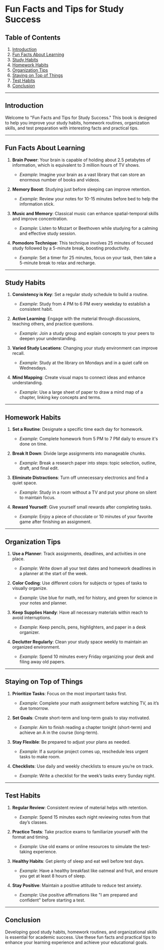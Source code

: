 # Fun Facts and Tips for Study Success

## Table of Contents
1. [Introduction](#introduction)
2. [Fun Facts About Learning](#fun-facts-about-learning)
3. [Study Habits](#study-habits)
4. [Homework Habits](#homework-habits)
5. [Organization Tips](#organization-tips)
6. [Staying on Top of Things](#staying-on-top-of-things)
7. [Test Habits](#test-habits)
8. [Conclusion](#conclusion)

---

## Introduction
Welcome to "Fun Facts and Tips for Study Success." This book is designed to help you improve your study habits, homework routines, organization skills, and test preparation with interesting facts and practical tips.

---

## Fun Facts About Learning
1. **Brain Power**: Your brain is capable of holding about 2.5 petabytes of information, which is equivalent to 3 million hours of TV shows.
   - *Example*: Imagine your brain as a vast library that can store an enormous number of books and videos.

2. **Memory Boost**: Studying just before sleeping can improve retention.
   - *Example*: Review your notes for 10-15 minutes before bed to help the information stick.

3. **Music and Memory**: Classical music can enhance spatial-temporal skills and improve concentration.
   - *Example*: Listen to Mozart or Beethoven while studying for a calming and effective study session.

4. **Pomodoro Technique**: This technique involves 25 minutes of focused study followed by a 5-minute break, boosting productivity.
   - *Example*: Set a timer for 25 minutes, focus on your task, then take a 5-minute break to relax and recharge.

---

## Study Habits
1. **Consistency is Key**: Set a regular study schedule to build a routine.
   - *Example*: Study from 4 PM to 6 PM every weekday to establish a consistent habit.

2. **Active Learning**: Engage with the material through discussions, teaching others, and practice questions.
   - *Example*: Join a study group and explain concepts to your peers to deepen your understanding.

3. **Varied Study Locations**: Changing your study environment can improve recall.
   - *Example*: Study at the library on Mondays and in a quiet café on Wednesdays.

4. **Mind Mapping**: Create visual maps to connect ideas and enhance understanding.
   - *Example*: Use a large sheet of paper to draw a mind map of a chapter, linking key concepts and terms.

---

## Homework Habits
1. **Set a Routine**: Designate a specific time each day for homework.
   - *Example*: Complete homework from 5 PM to 7 PM daily to ensure it's done on time.

2. **Break It Down**: Divide large assignments into manageable chunks.
   - *Example*: Break a research paper into steps: topic selection, outline, draft, and final edit.

3. **Eliminate Distractions**: Turn off unnecessary electronics and find a quiet space.
   - *Example*: Study in a room without a TV and put your phone on silent to maintain focus.

4. **Reward Yourself**: Give yourself small rewards after completing tasks.
   - *Example*: Enjoy a piece of chocolate or 10 minutes of your favorite game after finishing an assignment.

---

## Organization Tips
1. **Use a Planner**: Track assignments, deadlines, and activities in one place.
   - *Example*: Write down all your test dates and homework deadlines in a planner at the start of the week.

2. **Color Coding**: Use different colors for subjects or types of tasks to visually organize.
   - *Example*: Use blue for math, red for history, and green for science in your notes and planner.

3. **Keep Supplies Handy**: Have all necessary materials within reach to avoid interruptions.
   - *Example*: Keep pencils, pens, highlighters, and paper in a desk organizer.

4. **Declutter Regularly**: Clean your study space weekly to maintain an organized environment.
   - *Example*: Spend 10 minutes every Friday organizing your desk and filing away old papers.

---

## Staying on Top of Things
1. **Prioritize Tasks**: Focus on the most important tasks first.
   - *Example*: Complete your math assignment before watching TV, as it’s due tomorrow.

2. **Set Goals**: Create short-term and long-term goals to stay motivated.
   - *Example*: Aim to finish reading a chapter tonight (short-term) and achieve an A in the course (long-term).

3. **Stay Flexible**: Be prepared to adjust your plans as needed.
   - *Example*: If a surprise project comes up, reschedule less urgent tasks to make room.

4. **Checklists**: Use daily and weekly checklists to ensure you’re on track.
   - *Example*: Write a checklist for the week’s tasks every Sunday night.

---

## Test Habits
1. **Regular Review**: Consistent review of material helps with retention.
   - *Example*: Spend 15 minutes each night reviewing notes from that day’s classes.

2. **Practice Tests**: Take practice exams to familiarize yourself with the format and timing.
   - *Example*: Use old exams or online resources to simulate the test-taking experience.

3. **Healthy Habits**: Get plenty of sleep and eat well before test days.
   - *Example*: Have a healthy breakfast like oatmeal and fruit, and ensure you get at least 8 hours of sleep.

4. **Stay Positive**: Maintain a positive attitude to reduce test anxiety.
   - *Example*: Use positive affirmations like "I am prepared and confident" before starting a test.

---

## Conclusion
Developing good study habits, homework routines, and organizational skills is essential for academic success. Use these fun facts and practical tips to enhance your learning experience and achieve your educational goals.
